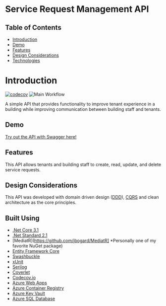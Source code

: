 # Service Request Management API


## Table of Contents

- [Introduction](#introduction)
- [Demo](#demo)
- [Features](#features)
- [Design Considerations](#design-considerations)
- [Technologies](#technologies)

# Introduction

[![codecov](https://codecov.io/gh/aaron-jaeger/ServiceRequestManagement/branch/main/graph/badge.svg)](https://codecov.io/gh/aaron-jaeger/ServiceRequestManagement)
![Main Workflow](https://github.com/aaron-jaeger/ServiceRequestManagement/workflows/Main%20Workflow/badge.svg)

A simple API that provides functionality to improve tenant experience in a building while improving communication between building staff and tenants.

## Demo

[Try out the API with Swagger here!](https://servicerequestmanagement.azurewebsites.net/swagger/index.html)

## Features

This API allows tenants and building staff to create, read, update, and delete service requests.

## Design Considerations

This API was developed with domain driven design ([DDD](https://martinfowler.com/tags/domain%20driven%20design.html)), [CQRS](https://www.martinfowler.com/bliki/CQRS.html) and clean architecture as the core principles. 

## Built Using

- [.Net Core 3.1](https://docs.microsoft.com/en-us/dotnet/core/whats-new/dotnet-core-3-1)
- [.Net Standard 2.1](https://devblogs.microsoft.com/dotnet/announcing-net-standard-2-1/)
- [MediatR](https://github.com/jbogard/MediatR] *Personally one of my favorite NuGet package)
- [Entity Framework Core](https://docs.microsoft.com/en-us/ef/core/)
- [Swashbuckle](https://docs.microsoft.com/en-us/aspnet/core/tutorials/getting-started-with-swashbuckle?view=aspnetcore-3.1&tabs=visual-studio)
- [xUnit](https://xunit.github.io/)
- [Serilog](https://serilog.net/)
- [Coverlet](https://github.com/coverlet-coverage/coverlet)
- [Codecov.io](https://codecov.io/gh/aaron-jaeger/ServiceRequestManagement)
- [Azure Web Apps](https://azure.microsoft.com/en-us/services/app-service/web/)
- [Azure Container Registry](https://azure.microsoft.com/en-us/services/container-registry/)
- [Azure Key Vault](https://azure.microsoft.com/en-us/services/key-vault/)
- [Azure SQL Database](https://azure.microsoft.com/en-us/services/sql-database/)

